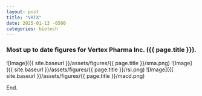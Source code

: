```yaml
---
layout: post
title: "VRTX"
date: 2025-01-13 -0500
categories: biotech
---
```


### Most up to date figures for Vertex Pharma Inc. ({{ page.title }}).

![Image]({{ site.baseurl }}/assets/figures/{{ page.title }}/sma.png)
![Image]({{ site.baseurl }}/assets/figures/{{ page.title }}/rsi.png)
![Image]({{ site.baseurl }}/assets/figures/{{ page.title }}/macd.png)

End.

